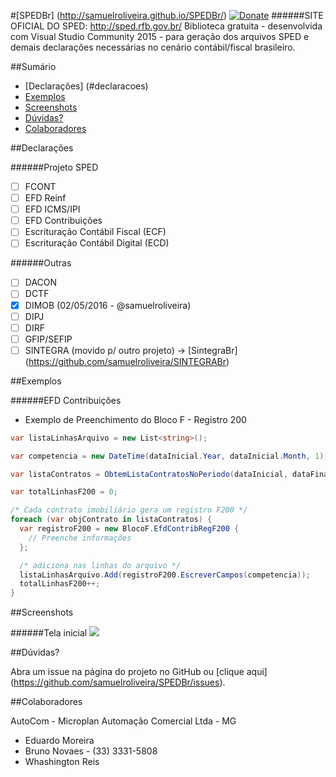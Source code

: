 #[SPEDBr] (http://samuelroliveira.github.io/SPEDBr/) [![Donate](https://img.shields.io/badge/Donate-PayPal-blue.svg)](https://www.paypal.com/cgi-bin/webscr?cmd=_s-xclick&hosted_button_id=FDBYCQDQ368KA)
######SITE OFICIAL DO SPED: http://sped.rfb.gov.br/
Biblioteca gratuita  - desenvolvida com Visual Studio Community 2015 - para geração dos arquivos SPED e demais declarações necessárias no cenário contábil/fiscal brasileiro.

##Sumário

- [Declarações] (#declaracoes)
- [Exemplos](#exemplos)
- [Screenshots](#screenshots)
- [Dúvidas?](#dúvidas)
- [Colaboradores](#colaboradores)

##Declarações

######Projeto SPED

- [ ] FCONT
- [ ] EFD Reinf
- [ ] EFD ICMS/IPI
- [ ] EFD Contribuições
- [ ] Escrituração Contábil Fiscal (ECF)
- [ ] Escrituração Contábil Digital (ECD)

######Outras

- [ ] DACON
- [ ] DCTF
- [x] DIMOB (02/05/2016 - @samuelroliveira)
- [ ] DIPJ
- [ ] DIRF
- [ ] GFIP/SEFIP
- [ ] SINTEGRA (movido p/ outro projeto) -> [SintegraBr] (https://github.com/samuelroliveira/SINTEGRABr)

##Exemplos

######EFD Contribuições

- Exemplo de Preenchimento do Bloco F - Registro 200

```cs
var listaLinhasArquivo = new List<string>();

var competencia = new DateTime(dataInicial.Year, dataInicial.Month, 1);

var listaContratos = ObtemListaContratosNoPeriodo(dataInicial, dataFinal);

var totalLinhasF200 = 0;

/* Cada contrato imobiliário gera um registro F200 */
foreach (var objContrato in listaContratos) {
  var registroF200 = new BlocoF.EfdContribRegF200 {
    // Preenche informações
  };

  /* adiciona nas linhas do arquivo */
  listaLinhasArquivo.Add(registroF200.EscreverCampos(competencia));
  totalLinhasF200++;
}
```

##Screenshots

######Tela inicial
![](https://github.com/samuelroliveira/SPEDBr/blob/master/capture_1.PNG)

##Dúvidas?

Abra um issue na página do projeto no GitHub ou [clique aqui] (https://github.com/samuelroliveira/SPEDBr/issues).

##Colaboradores

AutoCom - Microplan Automação Comercial Ltda - MG
- Eduardo Moreira
- Bruno Novaes - (33) 3331-5808
- Whashington Reis
